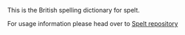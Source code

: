 
This is the British spelling dictionary for spelt.

For usage information please head over to [Spelt repository](https://github.com/alexcorvi/spelt/)